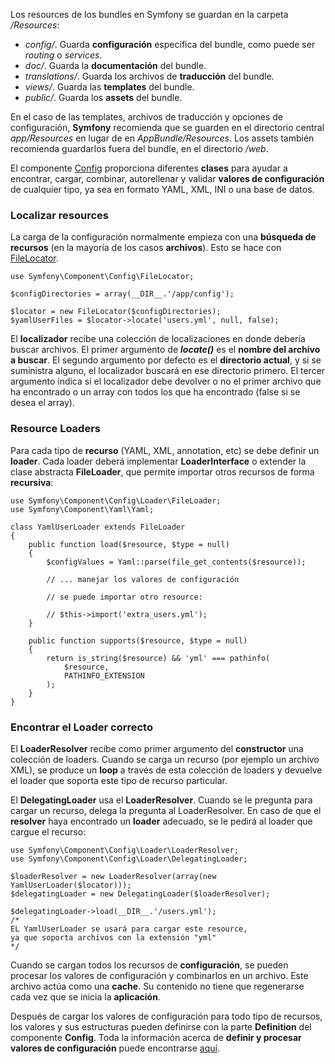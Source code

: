 Los resources de los bundles en Symfony se guardan en la carpeta _/Resources_:

*   _config/_. Guarda **configuración** específica del bundle, como puede ser _routing_ o _services_.
*   _doc/_. Guarda la **documentación** del bundle.
*   _translations/_. Guarda los archivos de **traducción** del bundle.
*   _views/_. Guarda las **templates** del bundle.
*   _public/_. Guarda los **assets** del bundle.

En el caso de las templates, archivos de traducción y opciones de configuración, **Symfony** recomienda que se guarden en el directorio central _app/Resources_ en lugar de en _AppBundle/Resources_. Los assets también recomienda guardarlos fuera del bundle, en el directorio _/web_.

El componente [Config](https://symfony.com/doc/current/components/config/index.html) proporciona diferentes **clases** para ayudar a encontrar, cargar, combinar, autorellenar y validar **valores de configuración** de cualquier tipo, ya sea en formato YAML, XML, INI o una base de datos.

### Localizar resources

La carga de la configuración normalmente empieza con una **búsqueda de recursos** (en la mayoría de los casos **archivos**). Esto se hace con [FileLocator](http://api.symfony.com/3.0/Symfony/Component/Config/FileLocator.htmlg/FileLocator.html).

```
use Symfony\Component\Config\FileLocator;

$configDirectories = array(__DIR__.'/app/config');

$locator = new FileLocator($configDirectories);
$yamlUserFiles = $locator->locate('users.yml', null, false);
```

El **localizador** recibe una colección de localizaciones en donde debería buscar archivos. El primer argumento de _**locate()**_ es el **nombre del archivo a buscar**. El segundo argumento por defecto es el **directorio actual**, y si se suministra alguno, el localizador buscará en ese directorio primero. El tercer argumento indica si el localizador debe devolver o no el primer archivo que ha encontrado o un array con todos los que ha encontrado (false si se desea el array).

### Resource Loaders

Para cada tipo de **recurso** (YAML, XML, annotation, etc) se debe definir un **loader**. Cada loader deberá implementar **LoaderInterface** o extender la clase abstracta **FileLoader**, que permite importar otros recursos de forma **recursiva**:

```
use Symfony\Component\Config\Loader\FileLoader;
use Symfony\Component\Yaml\Yaml;

class YamlUserLoader extends FileLoader
{
    public function load($resource, $type = null)
    {
        $configValues = Yaml::parse(file_get_contents($resource));

        // ... manejar los valores de configuración

        // se puede importar otro resource:

        // $this->import('extra_users.yml');
    }

    public function supports($resource, $type = null)
    {
        return is_string($resource) && 'yml' === pathinfo(
            $resource,
            PATHINFO_EXTENSION
        );
    }
}
```

### Encontrar el Loader correcto

El **LoaderResolver** recibe como primer argumento del **constructor** una colección de loaders. Cuando se carga un recurso (por ejemplo un archivo XML), se produce un **loop** a través de esta colección de loaders y devuelve el loader que soporta este tipo de recurso particular.

El **DelegatingLoader** usa el **LoaderResolver**. Cuando se le pregunta para cargar un recurso, delega la pregunta al LoaderResolver. En caso de que el **resolver** haya encontrado un **loader** adecuado, se le pedirá al loader que cargue el recurso:

```
use Symfony\Component\Config\Loader\LoaderResolver;
use Symfony\Component\Config\Loader\DelegatingLoader;

$loaderResolver = new LoaderResolver(array(new YamlUserLoader($locator)));
$delegatingLoader = new DelegatingLoader($loaderResolver);

$delegatingLoader->load(__DIR__.'/users.yml');
/*
EL YamlUserLoader se usará para cargar este resource,
ya que soporta archivos con la extensión "yml"
*/
```

Cuando se cargan todos los recursos de **configuración**, se pueden procesar los valores de configuración y combinarlos en un archivo. Este archivo actúa como una **cache**. Su contenido no tiene que regenerarse cada vez que se inicia la **aplicación**.

Después de cargar los valores de configuración para todo tipo de recursos, los valores y sus estructuras pueden definirse con la parte **Definition** del componente **Config**. Toda la información acerca de **definir y procesar valores de configuración** puede encontrarse [aquí](http://symfony.com/doc/2.3/components/config/definition.html).